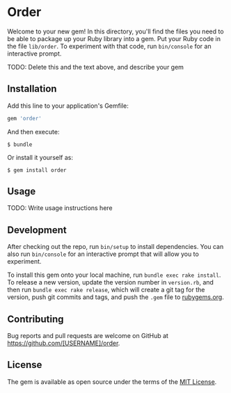 # Order

Welcome to your new gem! In this directory, you'll find the files you need to be able to package up your Ruby library into a gem. Put your Ruby code in the file `lib/order`. To experiment with that code, run `bin/console` for an interactive prompt.

TODO: Delete this and the text above, and describe your gem

## Installation

Add this line to your application's Gemfile:

```ruby
gem 'order'
```

And then execute:

    $ bundle

Or install it yourself as:

    $ gem install order

## Usage

TODO: Write usage instructions here

## Development

After checking out the repo, run `bin/setup` to install dependencies. You can also run `bin/console` for an interactive prompt that will allow you to experiment.

To install this gem onto your local machine, run `bundle exec rake install`. To release a new version, update the version number in `version.rb`, and then run `bundle exec rake release`, which will create a git tag for the version, push git commits and tags, and push the `.gem` file to [rubygems.org](https://rubygems.org).

## Contributing

Bug reports and pull requests are welcome on GitHub at https://github.com/[USERNAME]/order.

## License

The gem is available as open source under the terms of the [MIT License](https://opensource.org/licenses/MIT).
